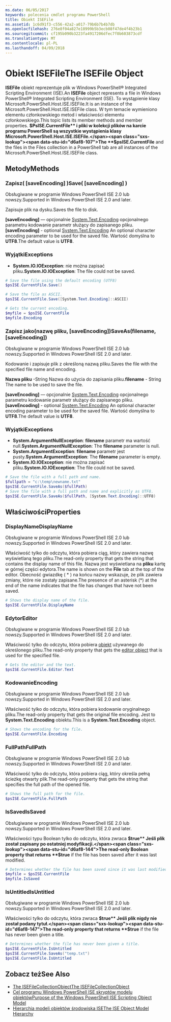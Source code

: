 ```yaml
---
ms.date: 06/05/2017
keywords: polecenia cmdlet programu PowerShell
title: Obiekt ISEFile
ms.assetid: 1c6d91f3-c556-42a2-a017-79b6b7b4b7db
ms.openlocfilehash: 276e8f04a827e18999b5b3ecb08f47de4f4b23b1
ms.sourcegitcommit: cf195b090b3223fa4917206dfec7f0b603873cdf
ms.translationtype: MT
ms.contentlocale: pl-PL
ms.lasthandoff: 04/09/2018
---
```

# <a name="the-isefile-object"></a><span data-ttu-id="d6af8-103">Obiekt ISEFile</span><span class="sxs-lookup"><span data-stu-id="d6af8-103">The ISEFile Object</span></span>

<span data-ttu-id="d6af8-104">**ISEFile** obiekt reprezentuje plik w Windows PowerShell® Integrated Scripting Environment (ISE).</span><span class="sxs-lookup"><span data-stu-id="d6af8-104">An **ISEFile** object represents a file in Windows PowerShell® Integrated Scripting Environment (ISE).</span></span> <span data-ttu-id="d6af8-105">To wystąpienie klasy Microsoft.PowerShell.Host.ISE.ISEFile.</span><span class="sxs-lookup"><span data-stu-id="d6af8-105">It is an instance of the Microsoft.PowerShell.Host.ISE.ISEFile class.</span></span> <span data-ttu-id="d6af8-106">W tym temacie wymieniono elementu członkowskiego metod i właściwości elementu członkowskiego.</span><span class="sxs-lookup"><span data-stu-id="d6af8-106">This topic lists its member methods and member properties.</span></span> <span data-ttu-id="d6af8-107">**$PsISE.CurrentFile** i pliki w kolekcji plików na karcie programu PowerShell są wszystkie wystąpienia klasy Microsoft.PowerShell.Host.ISE.ISEFile.</span><span class="sxs-lookup"><span data-stu-id="d6af8-107">The **$psISE.CurrentFile** and the files in the Files collection in a PowerShell tab are all instances of the Microsoft.PowerShell.Host.ISE.ISEFile class.</span></span>

## <a name="methods"></a><span data-ttu-id="d6af8-108">Metody</span><span class="sxs-lookup"><span data-stu-id="d6af8-108">Methods</span></span>

### <a name="save-saveencoding-"></a><span data-ttu-id="d6af8-109">Zapisz\( \[saveEncoding\] \)</span><span class="sxs-lookup"><span data-stu-id="d6af8-109">Save\( \[saveEncoding\] \)</span></span>

<span data-ttu-id="d6af8-110">Obsługiwane w programie Windows PowerShell ISE 2.0 lub nowszy.</span><span class="sxs-lookup"><span data-stu-id="d6af8-110">Supported in Windows PowerShell ISE 2.0 and later.</span></span>

<span data-ttu-id="d6af8-111">Zapisuje plik na dysku.</span><span class="sxs-lookup"><span data-stu-id="d6af8-111">Saves the file to disk.</span></span>

<span data-ttu-id="d6af8-112">**\[saveEncoding\]**  — opcjonalnie [System.Text.Encoding](http://msdn.microsoft.com/library/system.text.encoding.aspx) opcjonalnego parametru kodowanie parametr służący do zapisanego pliku.</span><span class="sxs-lookup"><span data-stu-id="d6af8-112">**\[saveEncoding\]** - optional [System.Text.Encoding](http://msdn.microsoft.com/library/system.text.encoding.aspx) An optional character encoding parameter to be used for the saved file.</span></span> <span data-ttu-id="d6af8-113">Wartość domyślna to **UTF8**.</span><span class="sxs-lookup"><span data-stu-id="d6af8-113">The default value is **UTF8**.</span></span>

### <a name="exceptions"></a><span data-ttu-id="d6af8-114">Wyjątki</span><span class="sxs-lookup"><span data-stu-id="d6af8-114">Exceptions</span></span>

- <span data-ttu-id="d6af8-115">**System.IO.IOException**: nie można zapisać pliku.</span><span class="sxs-lookup"><span data-stu-id="d6af8-115">**System.IO.IOException**: The file could not be saved.</span></span>

```powershell
# Save the file using the default encoding (UTF8)
$psISE.CurrentFile.Save()

# Save the file as ASCII.
$psISE.CurrentFile.Save([System.Text.Encoding]::ASCII)

# Gets the current encoding.
$myfile = $psISE.CurrentFile
$myfile.Encoding
```

### <a name="saveasfilename-saveencoding"></a><span data-ttu-id="d6af8-116">Zapisz jako\(nazwę pliku, \[saveEncoding\]\)</span><span class="sxs-lookup"><span data-stu-id="d6af8-116">SaveAs\(filename, \[saveEncoding\]\)</span></span>

<span data-ttu-id="d6af8-117">Obsługiwane w programie Windows PowerShell ISE 2.0 lub nowszy.</span><span class="sxs-lookup"><span data-stu-id="d6af8-117">Supported in Windows PowerShell ISE 2.0 and later.</span></span>

<span data-ttu-id="d6af8-118">Kodowanie i zapisuje plik z określoną nazwą pliku.</span><span class="sxs-lookup"><span data-stu-id="d6af8-118">Saves the file with the specified file name and encoding.</span></span>

<span data-ttu-id="d6af8-119">**Nazwa pliku** -String Nazwa do użycia do zapisania pliku.</span><span class="sxs-lookup"><span data-stu-id="d6af8-119">**filename** - String The name to be used to save the file.</span></span>

<span data-ttu-id="d6af8-120">**\[saveEncoding\]**  — opcjonalnie [System.Text.Encoding](http://msdn.microsoft.com/library/system.text.encoding.aspx) opcjonalnego parametru kodowanie parametr służący do zapisanego pliku.</span><span class="sxs-lookup"><span data-stu-id="d6af8-120">**\[saveEncoding\]** - optional [System.Text.Encoding](http://msdn.microsoft.com/library/system.text.encoding.aspx) An optional character encoding parameter to be used for the saved file.</span></span> <span data-ttu-id="d6af8-121">Wartość domyślna to **UTF8**.</span><span class="sxs-lookup"><span data-stu-id="d6af8-121">The default value is **UTF8**.</span></span>

### <a name="exceptions"></a><span data-ttu-id="d6af8-122">Wyjątki</span><span class="sxs-lookup"><span data-stu-id="d6af8-122">Exceptions</span></span>

- <span data-ttu-id="d6af8-123">**System.ArgumentNullException**: **filename** parametr ma wartość null.</span><span class="sxs-lookup"><span data-stu-id="d6af8-123">**System.ArgumentNullException**: The **filename** parameter is null.</span></span>
- <span data-ttu-id="d6af8-124">**System.ArgumentException**: **filename** parametr jest pusty.</span><span class="sxs-lookup"><span data-stu-id="d6af8-124">**System.ArgumentException**: The **filename** parameter is empty.</span></span>
- <span data-ttu-id="d6af8-125">**System.IO.IOException**: nie można zapisać pliku.</span><span class="sxs-lookup"><span data-stu-id="d6af8-125">**System.IO.IOException**: The file could not be saved.</span></span>

```powershell
# Save the file with a full path and name.
$fullpath = "c:\temp\newname.txt"
$psISE.CurrentFile.SaveAs($fullPath)
# Save the file with a full path and name and explicitly as UTF8.
$psISE.CurrentFile.SaveAs($fullPath, [System.Text.Encoding]::UTF8)
```

## <a name="properties"></a><span data-ttu-id="d6af8-126">Właściwości</span><span class="sxs-lookup"><span data-stu-id="d6af8-126">Properties</span></span>

### <a name="displayname"></a><span data-ttu-id="d6af8-127">DisplayName</span><span class="sxs-lookup"><span data-stu-id="d6af8-127">DisplayName</span></span>

<span data-ttu-id="d6af8-128">Obsługiwane w programie Windows PowerShell ISE 2.0 lub nowszy.</span><span class="sxs-lookup"><span data-stu-id="d6af8-128">Supported in Windows PowerShell ISE 2.0 and later.</span></span>

<span data-ttu-id="d6af8-129">Właściwość tylko do odczytu, która pobiera ciąg, który zawiera nazwę wyświetlaną tego pliku.</span><span class="sxs-lookup"><span data-stu-id="d6af8-129">The read-only property that gets the string that contains the display name of this file.</span></span> <span data-ttu-id="d6af8-130">Nazwa jest wyświetlana na **pliku** kartę w górnej części edytora.</span><span class="sxs-lookup"><span data-stu-id="d6af8-130">The name is shown on the **File** tab at the top of the editor.</span></span> <span data-ttu-id="d6af8-131">Obecność gwiazdkę \( \* \) na końcu nazwy wskazuje, że plik zawiera zmiany, które nie zostały zapisane.</span><span class="sxs-lookup"><span data-stu-id="d6af8-131">The presence of an asterisk \(\*\) at the end of the name indicates that the file has changes that have not been saved.</span></span>

```powershell
# Shows the display name of the file.
$psISE.CurrentFile.DisplayName
```

### <a name="editor"></a><span data-ttu-id="d6af8-132">Edytor</span><span class="sxs-lookup"><span data-stu-id="d6af8-132">Editor</span></span>

<span data-ttu-id="d6af8-133">Obsługiwane w programie Windows PowerShell ISE 2.0 lub nowszy.</span><span class="sxs-lookup"><span data-stu-id="d6af8-133">Supported in Windows PowerShell ISE 2.0 and later.</span></span>

<span data-ttu-id="d6af8-134">Właściwość tylko do odczytu, która pobiera [obiekt](The-ISEEditor-Object.md) używanego do określonego pliku.</span><span class="sxs-lookup"><span data-stu-id="d6af8-134">The read-only property that gets the [editor object](The-ISEEditor-Object.md) that is used for the specified file.</span></span>

```powershell
# Gets the editor and the text.
$psISE.CurrentFile.Editor.Text
```

### <a name="encoding"></a><span data-ttu-id="d6af8-135">Kodowanie</span><span class="sxs-lookup"><span data-stu-id="d6af8-135">Encoding</span></span>

<span data-ttu-id="d6af8-136">Obsługiwane w programie Windows PowerShell ISE 2.0 lub nowszy.</span><span class="sxs-lookup"><span data-stu-id="d6af8-136">Supported in Windows PowerShell ISE 2.0 and later.</span></span>

<span data-ttu-id="d6af8-137">Właściwość tylko do odczytu, która pobiera kodowanie oryginalnego pliku.</span><span class="sxs-lookup"><span data-stu-id="d6af8-137">The read-only property that gets the original file encoding.</span></span> <span data-ttu-id="d6af8-138">Jest to **System.Text.Encoding** obiektu.</span><span class="sxs-lookup"><span data-stu-id="d6af8-138">This is a **System.Text.Encoding** object.</span></span>

```powershell
# Shows the encoding for the file.
$psISE.CurrentFile.Encoding
```

### <a name="fullpath"></a><span data-ttu-id="d6af8-139">FullPath</span><span class="sxs-lookup"><span data-stu-id="d6af8-139">FullPath</span></span>

<span data-ttu-id="d6af8-140">Obsługiwane w programie Windows PowerShell ISE 2.0 lub nowszy.</span><span class="sxs-lookup"><span data-stu-id="d6af8-140">Supported in Windows PowerShell ISE 2.0 and later.</span></span>

<span data-ttu-id="d6af8-141">Właściwość tylko do odczytu, która pobiera ciąg, który określa pełną ścieżkę otwarty plik.</span><span class="sxs-lookup"><span data-stu-id="d6af8-141">The read-only property that gets the string that specifies the full path of the opened file.</span></span>

```powershell
# Shows the full path for the file.
$psISE.CurrentFile.FullPath
```

### <a name="issaved"></a><span data-ttu-id="d6af8-142">IsSaved</span><span class="sxs-lookup"><span data-stu-id="d6af8-142">IsSaved</span></span>

<span data-ttu-id="d6af8-143">Obsługiwane w programie Windows PowerShell ISE 2.0 lub nowszy.</span><span class="sxs-lookup"><span data-stu-id="d6af8-143">Supported in Windows PowerShell ISE 2.0 and later.</span></span>

<span data-ttu-id="d6af8-144">Właściwości typu Boolean tylko do odczytu, która zwraca **$true** Jeśli plik został zapisany po ostatniej modyfikacji.</span><span class="sxs-lookup"><span data-stu-id="d6af8-144">The read-only Boolean property that returns **$true** if the file has been saved after it was last modified.</span></span>

```powershell
# Determines whether the file has been saved since it was last modified.
$myfile = $psISE.CurrentFile
$myfile.IsSaved
```

### <a name="isuntitled"></a><span data-ttu-id="d6af8-145">IsUntitled</span><span class="sxs-lookup"><span data-stu-id="d6af8-145">IsUntitled</span></span>

<span data-ttu-id="d6af8-146">Obsługiwane w programie Windows PowerShell ISE 2.0 lub nowszy.</span><span class="sxs-lookup"><span data-stu-id="d6af8-146">Supported in Windows PowerShell ISE 2.0 and later.</span></span>

<span data-ttu-id="d6af8-147">Właściwości tylko do odczytu, która zwraca **$true** Jeśli plik nigdy nie został podany tytuł.</span><span class="sxs-lookup"><span data-stu-id="d6af8-147">The read-only property that returns **$true** if the file has never been given a title.</span></span>

```powershell
# Determines whether the file has never been given a title.
$psISE.CurrentFile.IsUntitled
$psISE.CurrentFile.SaveAs("temp.txt")
$psISE.CurrentFile.IsUntitled
```

## <a name="see-also"></a><span data-ttu-id="d6af8-148">Zobacz też</span><span class="sxs-lookup"><span data-stu-id="d6af8-148">See Also</span></span>

- [<span data-ttu-id="d6af8-149">The ISEFileCollectionObject</span><span class="sxs-lookup"><span data-stu-id="d6af8-149">The ISEFileCollectionObject</span></span>](The-ISEFileCollection-Object.md)
- [<span data-ttu-id="d6af8-150">Cel programu Windows PowerShell ISE skryptów modelu obiektów</span><span class="sxs-lookup"><span data-stu-id="d6af8-150">Purpose of the Windows PowerShell ISE Scripting Object Model</span></span>](Purpose-of-the-Windows-PowerShell-ISE-Scripting-Object-Model.md)
- [<span data-ttu-id="d6af8-151">Hierarchia modeli obiektów środowiska ISE</span><span class="sxs-lookup"><span data-stu-id="d6af8-151">The ISE Object Model Hierarchy</span></span>](The-ISE-Object-Model-Hierarchy.md)